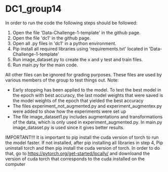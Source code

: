 # DC1_group14

In order to run the code the following steps should be followed:
1. Open the file 'Data-Challenge-1-template' in the github page.
2. Open the file 'dc1' in the github page.
3. Open all .py files in 'dc1' in a python environment.
4. Pip install all required libraries using 'requirements.txt' located in 'Data-Challenge-1-template' 
5. Run image_dataset.py to create the x and y test and train files.
6. Run main.py for the main code.


All other files can be ignored for grading purposes. These files are used by various members of the group to test things out.
Note:
- Early stopping has been applied to the model. To test the best model in the epoch with best accuracy, the last model weights that were saved is the model weights of the epoch that yielded the best accuracy
- The files experiment_not_augmented.py and experiment_augmentex.py were added to show how the experiments were set up
- The file image_dataset1.py includes augmentations and transformations of the data, which is only used in experiment_augmented.py. In main.py image_dataset.py is used since it gives better results.

IMPORTANT!!! It is important to pip install the cuda version of torch to run the model faster. If not installed, after pip installing all libraries in step 4, Pip uninstall torch and then pip install the cuda version of torch. In order to do that, go to https://pytorch.org/get-started/locally/ and downloand the version of cuda torch that corresponds to the cuda installed on the computer
